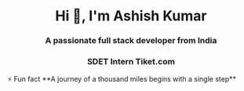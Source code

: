 <h1 align="center">Hi 👋, I'm Ashish Kumar</h1>
<h3 align="center">A passionate full stack developer from India</h3>
<h3 align="center">SDET Intern Tiket.com</h3>
⚡ Fun fact **A journey of a thousand miles begins with a single step**

<!--
**AshishKumar33/AshishKumar33** is a ✨ _special_ ✨ repository because its `README.md` (this file) appears on your GitHub profile.

Here are some ideas to get you started:

- 🔭 I’m currently working on ...
- 🌱 I’m currently learning ...
- 👯 I’m looking to collaborate on ...
- 🤔 I’m looking for help with ...
- 💬 Ask me about ...
- 📫 How to reach me: ...
- 😄 Pronouns: ...
- ⚡ Fun fact: ...
-->
